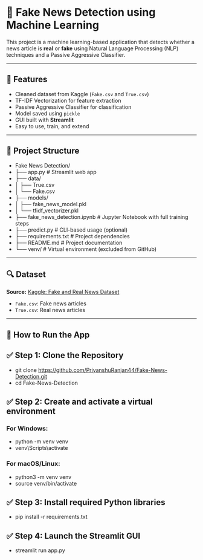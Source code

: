 # 📰 Fake News Detection using Machine Learning

This project is a machine learning-based application that detects whether a news article is **real** or **fake** using Natural Language Processing (NLP) techniques and a Passive Aggressive Classifier.

---

## 📌 Features

- Cleaned dataset from Kaggle (`Fake.csv` and `True.csv`)
- TF-IDF Vectorization for feature extraction
- Passive Aggressive Classifier for classification
- Model saved using `pickle`
- GUI built with **Streamlit**
- Easy to use, train, and extend

---

## 📂 Project Structure

- Fake News Detection/
- ├── app.py # Streamlit web app
- ├── data/
- │ ├── True.csv
- │ └── Fake.csv
- ├── models/
- │ ├── fake_news_model.pkl
- │ └── tfidf_vectorizer.pkl
- ├── fake_news_detection.ipynb # Jupyter Notebook with full training steps
- ├── predict.py # CLI-based usage (optional)
- ├── requirements.txt # Project dependencies
- ├── README.md # Project documentation
- └── venv/ # Virtual environment (excluded from GitHub)

---

## 🔍 Dataset

**Source:** [Kaggle: Fake and Real News Dataset](https://www.kaggle.com/datasets/clmentbisaillon/fake-and-real-news-dataset)

- `Fake.csv`: Fake news articles  
- `True.csv`: Real news articles  

---

## 🚀 How to Run the App

## ✅ Step 1: Clone the Repository


- git clone https://github.com/PriyanshuRanjan44/Fake-News-Detection.git
- cd Fake-News-Detection

## ✅ Step 2: Create and activate a virtual environment

### For Windows: 
- python -m venv venv
- venv\Scripts\activate

### For macOS/Linux:
- python3 -m venv venv
- source venv/bin/activate

## ✅ Step 3: Install required Python libraries
- pip install -r requirements.txt

## ✅ Step 4: Launch the Streamlit GUI
- streamlit run app.py



